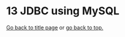 # 13 JDBC using MySQL

[Go back to title page](./../../README.md) or [go back to top.](#13-jdbc-using-mysql)

